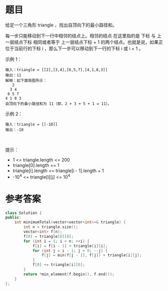 # 题目
给定一个三角形 triangle ，找出自顶向下的最小路径和。

每一步只能移动到下一行中相邻的结点上。相邻的结点 在这里指的是 下标 与 上一层结点下标 相同或者等于 上一层结点下标 + 1 的两个结点。也就是说，如果正位于当前行的下标 i ，那么下一步可以移动到下一行的下标 i 或 i + 1 。

示例 1：

    输入：triangle = [[2],[3,4],[6,5,7],[4,1,8,3]]
    输出：11
    解释：如下面简图所示：
       2
      3 4
     6 5 7
    4 1 8 3
    自顶向下的最小路径和为 11（即，2 + 3 + 5 + 1 = 11）。
示例 2：

    输入：triangle = [[-10]]
    输出：-10
 

提示：

* 1 <= triangle.length <= 200
* triangle[0].length == 1
* triangle[i].length == triangle[i - 1].length + 1
* -10<sup>4</sup> <= triangle[i][j] <= 10<sup>4</sup>

# 参考答案
```c++
class Solution {
public:
    int minimumTotal(vector<vector<int>>& triangle) {
        int n = triangle.size();
        vector<int> f(n);
        f[0] = triangle[0][0];
        for (int i = 1; i < n; ++i) {
            f[i] = f[i - 1] + triangle[i][i];
            for (int j = i - 1; j > 0; --j) {
                f[j] = min(f[j - 1], f[j]) + triangle[i][j];
            }
            f[0] += triangle[i][0];
        }
        return *min_element(f.begin(), f.end());
    }
};
